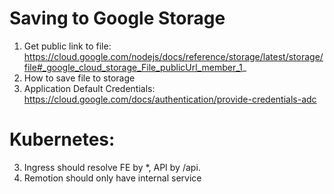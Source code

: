 # Saving to Google Storage
1. Get public link to file: https://cloud.google.com/nodejs/docs/reference/storage/latest/storage/file#_google_cloud_storage_File_publicUrl_member_1_
2. How to save file to storage
3. Application Default Credentials: https://cloud.google.com/docs/authentication/provide-credentials-adc

# Kubernetes:
3. Ingress should resolve FE by *, API by /api.
4. Remotion should only have internal service
